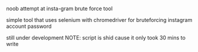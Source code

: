 noob attempt at
insta-gram brute force tool

simple tool that uses selenium with chromedriver for bruteforcing instagram account password

still under development 
NOTE: script is shid cause it only took 30 mins to write
